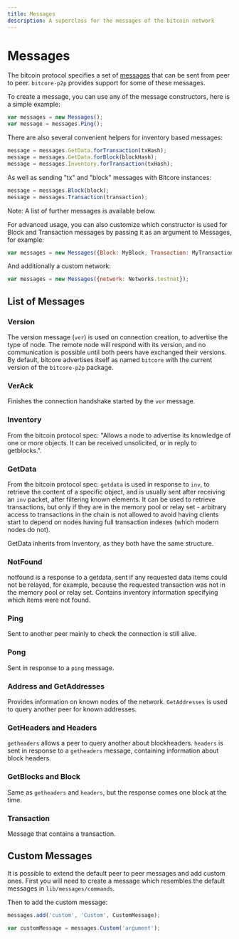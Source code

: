 ```yaml
---
title: Messages
description: A superclass for the messages of the bitcoin network
---
```

# Messages

The bitcoin protocol specifies a set of [messages](https://en.bitcoin.it/wiki/Protocol_specification) that can be sent from peer to peer. `bitcore-p2p` provides support for some of these messages.

To create a message, you can use any of the message constructors, here is a simple example:

```javascript
var messages = new Messages();
var message = messages.Ping();
```

There are also several convenient helpers for inventory based messages:

```javascript
message = messages.GetData.forTransaction(txHash);
message = messages.GetData.forBlock(blockHash);
message = messages.Inventory.forTransaction(txHash);
```

As well as sending "tx" and "block" messages with Bitcore instances:

```javascript
message = messages.Block(block);
message = messages.Transaction(transaction);
```

Note: A list of further messages is available below.

For advanced usage, you can also customize which constructor is used for Block and Transaction messages by passing it as an argument to Messages, for example:

```javascript
var messages = new Messages({Block: MyBlock, Transaction: MyTransaction});
```

And additionally a custom network:

```javascript
var messages = new Messages({network: Networks.testnet});
```

## List of Messages

### Version

The version message (`ver`) is used on connection creation, to advertise the type of node. The remote node will respond with its version, and no communication is possible until both peers have exchanged their versions. By default, bitcore advertises itself as named `bitcore` with the current version of the `bitcore-p2p` package.

### VerAck

Finishes the connection handshake started by the `ver` message.

### Inventory

From the bitcoin protocol spec: "Allows a node to advertise its knowledge of one or more objects. It can be received unsolicited, or in reply to getblocks.".

### GetData

From the bitcoin protocol spec: `getdata` is used in response to `inv`, to retrieve the content of a specific object, and is usually sent after receiving an `inv` packet, after filtering known elements. It can be used to retrieve transactions, but only if they are in the memory pool or relay set - arbitrary access to transactions in the chain is not allowed to avoid having clients start to depend on nodes having full transaction indexes (which modern nodes do not).

GetData inherits from Inventory, as they both have the same structure.

### NotFound
notfound is a response to a getdata, sent if any requested data items could not be relayed, for example, because the requested transaction was not in the memory pool or relay set. Contains inventory information specifying which items were not found.

### Ping

Sent to another peer mainly to check the connection is still alive.

### Pong

Sent in response to a `ping` message.

### Address and GetAddresses

Provides information on known nodes of the network. `GetAddresses` is used to query another peer for known addresses.

### GetHeaders and Headers

`getheaders` allows a peer to query another about blockheaders. `headers` is sent in response to a `getheaders` message, containing information about block headers.

### GetBlocks and Block

Same as `getheaders` and `headers`, but the response comes one block at the time.

### Transaction

Message that contains a transaction.

## Custom Messages

It is possible to extend the default peer to peer messages and add custom ones. First you will need to create a message which resembles the default messages in `lib/messages/commands`.

Then to add the custom message:

```javascript
messages.add('custom', 'Custom', CustomMessage);

var customMessage = messages.Custom('argument');
```
